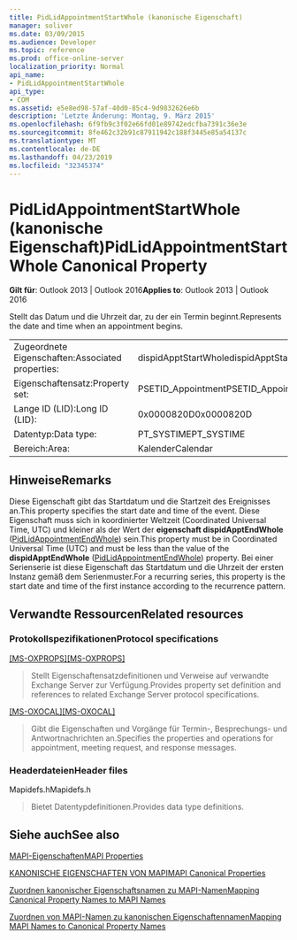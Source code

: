 ```yaml
---
title: PidLidAppointmentStartWhole (kanonische Eigenschaft)
manager: soliver
ms.date: 03/09/2015
ms.audience: Developer
ms.topic: reference
ms.prod: office-online-server
localization_priority: Normal
api_name:
- PidLidAppointmentStartWhole
api_type:
- COM
ms.assetid: e5e8ed98-57af-40d0-85c4-9d9832626e6b
description: 'Letzte Änderung: Montag, 9. März 2015'
ms.openlocfilehash: 6f9fb9c3f02e66fd01e89742edcfba7391c36e3e
ms.sourcegitcommit: 8fe462c32b91c87911942c188f3445e85a54137c
ms.translationtype: MT
ms.contentlocale: de-DE
ms.lasthandoff: 04/23/2019
ms.locfileid: "32345374"
---
```

# <a name="pidlidappointmentstartwhole-canonical-property"></a><span data-ttu-id="04cd1-103">PidLidAppointmentStartWhole (kanonische Eigenschaft)</span><span class="sxs-lookup"><span data-stu-id="04cd1-103">PidLidAppointmentStartWhole Canonical Property</span></span>

  
  
<span data-ttu-id="04cd1-104">**Gilt für**: Outlook 2013 | Outlook 2016</span><span class="sxs-lookup"><span data-stu-id="04cd1-104">**Applies to**: Outlook 2013 | Outlook 2016</span></span> 
  
<span data-ttu-id="04cd1-105">Stellt das Datum und die Uhrzeit dar, zu der ein Termin beginnt.</span><span class="sxs-lookup"><span data-stu-id="04cd1-105">Represents the date and time when an appointment begins.</span></span>
  
|||
|:-----|:-----|
|<span data-ttu-id="04cd1-106">Zugeordnete Eigenschaften:</span><span class="sxs-lookup"><span data-stu-id="04cd1-106">Associated properties:</span></span>  <br/> |<span data-ttu-id="04cd1-107">dispidApptStartWhole</span><span class="sxs-lookup"><span data-stu-id="04cd1-107">dispidApptStartWhole</span></span>  <br/> |
|<span data-ttu-id="04cd1-108">Eigenschaftensatz:</span><span class="sxs-lookup"><span data-stu-id="04cd1-108">Property set:</span></span>  <br/> |<span data-ttu-id="04cd1-109">PSETID_Appointment</span><span class="sxs-lookup"><span data-stu-id="04cd1-109">PSETID_Appointment</span></span>  <br/> |
|<span data-ttu-id="04cd1-110">Lange ID (LID):</span><span class="sxs-lookup"><span data-stu-id="04cd1-110">Long ID (LID):</span></span>  <br/> |<span data-ttu-id="04cd1-111">0x0000820D</span><span class="sxs-lookup"><span data-stu-id="04cd1-111">0x0000820D</span></span>  <br/> |
|<span data-ttu-id="04cd1-112">Datentyp:</span><span class="sxs-lookup"><span data-stu-id="04cd1-112">Data type:</span></span>  <br/> |<span data-ttu-id="04cd1-113">PT_SYSTIME</span><span class="sxs-lookup"><span data-stu-id="04cd1-113">PT_SYSTIME</span></span>  <br/> |
|<span data-ttu-id="04cd1-114">Bereich:</span><span class="sxs-lookup"><span data-stu-id="04cd1-114">Area:</span></span>  <br/> |<span data-ttu-id="04cd1-115">Kalender</span><span class="sxs-lookup"><span data-stu-id="04cd1-115">Calendar</span></span>  <br/> |
   
## <a name="remarks"></a><span data-ttu-id="04cd1-116">Hinweise</span><span class="sxs-lookup"><span data-stu-id="04cd1-116">Remarks</span></span>

<span data-ttu-id="04cd1-117">Diese Eigenschaft gibt das Startdatum und die Startzeit des Ereignisses an.</span><span class="sxs-lookup"><span data-stu-id="04cd1-117">This property specifies the start date and time of the event.</span></span> <span data-ttu-id="04cd1-118">Diese Eigenschaft muss sich in koordinierter Weltzeit (Coordinated Universal Time, UTC) und kleiner als der Wert der **eigenschaft dispidApptEndWhole** ([PidLidAppointmentEndWhole](pidlidappointmentendwhole-canonical-property.md)) sein.</span><span class="sxs-lookup"><span data-stu-id="04cd1-118">This property must be in Coordinated Universal Time (UTC) and must be less than the value of the **dispidApptEndWhole** ([PidLidAppointmentEndWhole](pidlidappointmentendwhole-canonical-property.md)) property.</span></span> <span data-ttu-id="04cd1-119">Bei einer Serienserie ist diese Eigenschaft das Startdatum und die Uhrzeit der ersten Instanz gemäß dem Serienmuster.</span><span class="sxs-lookup"><span data-stu-id="04cd1-119">For a recurring series, this property is the start date and time of the first instance according to the recurrence pattern.</span></span>
  
## <a name="related-resources"></a><span data-ttu-id="04cd1-120">Verwandte Ressourcen</span><span class="sxs-lookup"><span data-stu-id="04cd1-120">Related resources</span></span>

### <a name="protocol-specifications"></a><span data-ttu-id="04cd1-121">Protokollspezifikationen</span><span class="sxs-lookup"><span data-stu-id="04cd1-121">Protocol specifications</span></span>

<span data-ttu-id="04cd1-122">[[MS-OXPROPS]](https://msdn.microsoft.com/library/f6ab1613-aefe-447d-a49c-18217230b148%28Office.15%29.aspx)</span><span class="sxs-lookup"><span data-stu-id="04cd1-122">[[MS-OXPROPS]](https://msdn.microsoft.com/library/f6ab1613-aefe-447d-a49c-18217230b148%28Office.15%29.aspx)</span></span>
  
> <span data-ttu-id="04cd1-123">Stellt Eigenschaftensatzdefinitionen und Verweise auf verwandte Exchange Server zur Verfügung.</span><span class="sxs-lookup"><span data-stu-id="04cd1-123">Provides property set definition and references to related Exchange Server protocol specifications.</span></span>
    
<span data-ttu-id="04cd1-124">[[MS-OXOCAL]](https://msdn.microsoft.com/library/09861fde-c8e4-4028-9346-e7c214cfdba1%28Office.15%29.aspx)</span><span class="sxs-lookup"><span data-stu-id="04cd1-124">[[MS-OXOCAL]](https://msdn.microsoft.com/library/09861fde-c8e4-4028-9346-e7c214cfdba1%28Office.15%29.aspx)</span></span>
  
> <span data-ttu-id="04cd1-125">Gibt die Eigenschaften und Vorgänge für Termin-, Besprechungs- und Antwortnachrichten an.</span><span class="sxs-lookup"><span data-stu-id="04cd1-125">Specifies the properties and operations for appointment, meeting request, and response messages.</span></span>
    
### <a name="header-files"></a><span data-ttu-id="04cd1-126">Headerdateien</span><span class="sxs-lookup"><span data-stu-id="04cd1-126">Header files</span></span>

<span data-ttu-id="04cd1-127">Mapidefs.h</span><span class="sxs-lookup"><span data-stu-id="04cd1-127">Mapidefs.h</span></span>
  
> <span data-ttu-id="04cd1-128">Bietet Datentypdefinitionen.</span><span class="sxs-lookup"><span data-stu-id="04cd1-128">Provides data type definitions.</span></span>
    
## <a name="see-also"></a><span data-ttu-id="04cd1-129">Siehe auch</span><span class="sxs-lookup"><span data-stu-id="04cd1-129">See also</span></span>



[<span data-ttu-id="04cd1-130">MAPI-Eigenschaften</span><span class="sxs-lookup"><span data-stu-id="04cd1-130">MAPI Properties</span></span>](mapi-properties.md)
  
[<span data-ttu-id="04cd1-131">KANONISCHE EIGENSCHAFTEN VON MAPI</span><span class="sxs-lookup"><span data-stu-id="04cd1-131">MAPI Canonical Properties</span></span>](mapi-canonical-properties.md)
  
[<span data-ttu-id="04cd1-132">Zuordnen kanonischer Eigenschaftsnamen zu MAPI-Namen</span><span class="sxs-lookup"><span data-stu-id="04cd1-132">Mapping Canonical Property Names to MAPI Names</span></span>](mapping-canonical-property-names-to-mapi-names.md)
  
[<span data-ttu-id="04cd1-133">Zuordnen von MAPI-Namen zu kanonischen Eigenschaftennamen</span><span class="sxs-lookup"><span data-stu-id="04cd1-133">Mapping MAPI Names to Canonical Property Names</span></span>](mapping-mapi-names-to-canonical-property-names.md)

